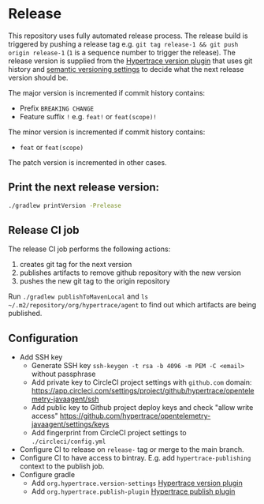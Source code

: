# Release

This repository uses fully automated release process. The release build is triggered by pushing a release tag e.g.
`git tag release-1 && git push origin release-1` (`1` is a sequence number to trigger the release). 
The release version is supplied from the
[Hypertrace version plugin](https://github.com/hypertrace/hypertrace-gradle-version-settings-plugin)
that uses git history and [semantic versioning settings](./semantic-build-versioning.gradle) to
decide what the next release version should be.

The major version is incremented if commit history contains:
* Prefix `BREAKING CHANGE`
* Feature suffix `!` e.g. `feat!` or `feat(scope)!`

The minor version is incremented if commit history contains:
* `feat` or `feat(scope)`

The patch version is incremented in other cases.

## Print the next release version:

```bash
./gradlew printVersion -Prelease
```

## Release CI job

The release CI job performs the following actions:
1. creates git tag for the next version
2. publishes artifacts to remove github repository with the new version
3. pushes the new git tag to the origin repository

Run `./gradlew publishToMavenLocal` and `ls ~/.m2/repository/org/hypertrace/agent` to find out which
artifacts are being published.

## Configuration

* Add SSH key
   * Generate SSH key `ssh-keygen -t rsa -b 4096 -m PEM -C <email>` without passphrase
   * Add private key to CircleCI project settings with `github.com` domain: https://app.circleci.com/settings/project/github/hypertrace/opentelemetry-javaagent/ssh
   * Add public key to Github project deploy keys and check "allow write access" https://github.com/hypertrace/opentelemetry-javaagent/settings/keys
   * Add fingerprint from CircleCI project settings to `./circleci/config.yml`
* Configure CI to release on `release-` tag or merge to the main branch.
* Configure CI to have access to bintray. E.g. add `hypertrace-publishing` context to the publish job.
* Configure gradle 
   * Add `org.hypertrace.version-settings` [Hypertrace version plugin](https://github.com/hypertrace/hypertrace-gradle-version-settings-plugin)
   * Add `org.hypertrace.publish-plugin` [Hypertrace publish plugin](https://github.com/hypertrace/hypertrace-gradle-publish-plugin)
